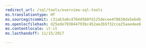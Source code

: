 ```yaml
---
redirect_url: /sql/tools/overview-sql-tools
ms.translationtype: HT
ms.sourcegitcommit: c31ab3a0c47644560fd125decee4f8630da5ebdb
ms.openlocfilehash: d25ede793044793bc452ae2b5f32cce25aae4ee6
ms.contentlocale: it-it
ms.lasthandoff: 11/15/2017

---
```

